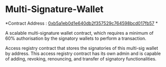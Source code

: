 # Multi-Signature-Wallet

*Contract Address :  [0xb5a1eb0d1e640db2f357529c764598bcd017fb57](https://mumbai.polygonscan.com/tx/0xe040030fd1ecbd3334ab28ca61b6bdcd6d956a32ee786e25ac7d0e653d9785ca) *

A scalable multi-signature wallet contract, which requires a minimum of 60% authorisation by the signatory wallets to perform a transaction.

Access registry contract that stores the signatories of this multi-sig wallet by address. This access registry contract has its own admin and is capable of adding, revoking, renouncing, and transfer of signatory functionalities.

